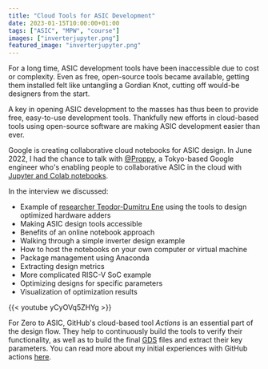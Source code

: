 ```yaml
---
title: "Cloud Tools for ASIC Development"
date: 2023-01-15T10:00:00+01:00
tags: ["ASIC", "MPW", "course"]
images: ["inverterjupyter.png"]
featured_image: "inverterjupyter.png"
---
```


For a long time, ASIC development tools have been inaccessible due to cost or complexity. Even as free, open-source tools became available, getting them installed felt like untangling a Gordian Knot, cutting off would-be designers from the start.

A key in opening ASIC development to the masses has thus been to provide free, easy-to-use development tools. Thankfully new efforts in cloud-based tools using open-source software are making ASIC development easier than ever. 

Google is creating collaborative cloud notebooks for ASIC design. In June 2022, I had the chance to talk with [@Proppy](https://twitter.com/proppy), a Tokyo-based Google engineer who's enabling people to collaborative ASIC in the cloud with [Jupyter and Colab notebooks](https://github.com/chipsalliance/silicon-notebooks).

In the interview we discussed:

* Example of [researcher Teodor-Dumitru Ene](/post/interview-with-teo/) using the tools to design optimized hardware adders
* Making ASIC design tools accessible 
* Benefits of an online notebook approach
* Walking through a simple inverter design example
* How to host the notebooks on your own computer or virtual machine
* Package management using Anaconda
* Extracting design metrics 
* More complicated RISC-V SoC example
* Optimizing designs for specific parameters
* Visualization of optimization results 

{{< youtube yCyOVq5ZHYg >}}

For Zero to ASIC, GitHub's cloud-based tool *Actions* is an essential part of the design flow. They help to continuously build the tools to verify their functionality, as well as to build the final [GDS](/terminology/gds) files and extract their key parameters. You can read more about my initial experiences with GitHub actions [here](/posts/github_actions). 


